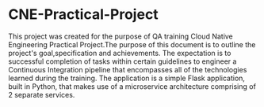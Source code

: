 # CNE-Practical-Project

This project was created for the purpose of QA training Cloud Native Engineering Practical Project.The purpose of this document is to outline the project's goal,specification and achievements.  The expectation is to successful completion of tasks within certain guidelines to engineer a Continuous Integration pipeline that encompasses all of the technologies learned during the training. The application is a simple Flask application, built in Python, that makes use of a microservice architecture comprising of 2 separate services.
